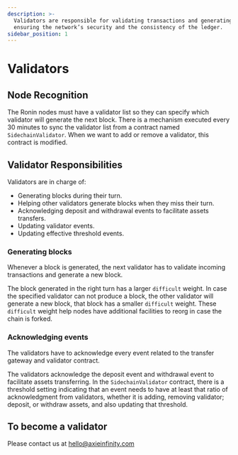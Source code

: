 ```yaml
---
description: >-
  Validators are responsible for validating transactions and generating blocks,
  ensuring the network’s security and the consistency of the ledger.
sidebar_position: 1
---
```


# Validators

## Node Recognition

The Ronin nodes must have a validator list so they can specify which validator will generate the next block. There is a mechanism executed every 30 minutes to sync the validator list from a contract named `SidechainValidator`. When we want to add or remove a validator, this contract is modified.

## Validator Responsibilities

Validators are in charge of:

* Generating blocks during their turn.
* Helping other validators generate blocks when they miss their turn.
* Acknowledging deposit and withdrawal events to facilitate assets transfers.
* Updating validator events.
* Updating effective threshold events.

### Generating blocks

Whenever a block is generated, the next validator has to validate incoming transactions and generate a new block.

The block generated in the right turn has a larger `difficult` weight. In case the specified validator can not produce a block, the other validator will generate a new block, that block has a smaller `difficult` weight. These `difficult` weight help nodes have additional facilities to reorg in case the chain is forked.

### Acknowledging events

The validators have to acknowledge every event related to the transfer gateway and validator contract.

The validators acknowledge the deposit event and withdrawal event to facilitate assets transferring. In the `SidechainValidator` contract, there is a threshold setting indicating that an event needs to have at least that ratio of acknowledgment from validators, whether it is adding, removing validator; deposit, or withdraw assets, and also updating that threshold.

## To become a validator

Please contact us at hello@axieinfinity.com
